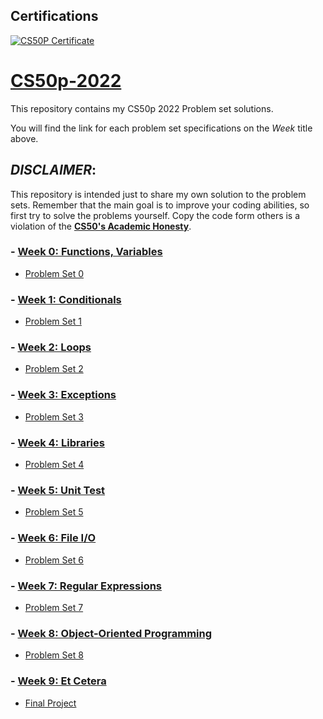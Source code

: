 ## Certifications

[![CS50P Certificate](assets/cs50p_cert.png)](https://certificates.cs50.io/6cd7f7d1-e7cd-4642-86c9-815f21063841.png?size=letter)


# [CS50p-2022](https://cs50.harvard.edu/python/2022/)
This repository contains my CS50p 2022 Problem set solutions.

You will find the link for each problem set specifications on the _Week_ title above.

## _DISCLAIMER_:

This repository is intended just to share my own solution to the problem sets. Remember that the main goal is to improve your coding abilities, so first try to solve the problems yourself. Copy the code form others is a violation of the [__CS50's Academic Honesty__](https://cs50.harvard.edu/python/2022/honesty/).

### - [Week 0: Functions, Variables](https://cs50.harvard.edu/python/2022/weeks/0/)
* [Problem Set 0](/pset0)

### - [Week 1: Conditionals](https://cs50.harvard.edu/python/2022/weeks/1/)
* [Problem Set 1](/pset1)

### - [Week 2: Loops](https://cs50.harvard.edu/python/2022/weeks/2/)
* [Problem Set 2](/pset2)

### - [Week 3: Exceptions](https://cs50.harvard.edu/python/2022/weeks/3/)
* [Problem Set 3](/pset3)

### - [Week 4: Libraries](https://cs50.harvard.edu/python/2022/weeks/4/)
* [Problem Set 4](/pset4)

### - [Week 5: Unit Test](https://cs50.harvard.edu/python/2022/weeks/5/)
* [Problem Set 5](/pset5)

### - [Week 6: File I/O](https://cs50.harvard.edu/python/2022/weeks/6/)
* [Problem Set 6](/pset6)

### - [Week 7: Regular Expressions](https://cs50.harvard.edu/python/2022/weeks/7/)
* [Problem Set 7](/pset7)

### - [Week 8: Object-Oriented Programming](https://cs50.harvard.edu/python/2022/weeks/8/)
* [Problem Set 8](/pset8)

### - [Week 9: Et Cetera](https://cs50.harvard.edu/python/2022/weeks/9/)
* [Final Project](/project)
